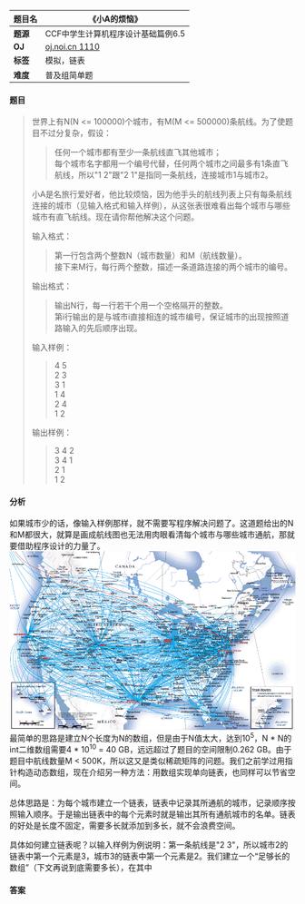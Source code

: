 |题目名|《小A的烦恼》|  
|---|---|  
|**题源**|CCF中学生计算机程序设计基础篇例6.5|  
|**OJ**|[oj.noi.cn 1110](http://oj.noi.cn/oj/#main/show/1110)|  
|**标签**|模拟，链表|  
|**难度**|普及组简单题|  

#### 题目  

> 世界上有N(N <= 100000)个城市，有M(M <= 500000)条航线。为了使题目不过分复杂，假设：  
>> 任何一个城市都有至少一条航线直飞其他城市；  
>> 每个城市名字都用一个编号代替，任何两个城市之间最多有1条直飞航线，所以"1 2"跟"2 1"是指同一条航线，连接城市1与城市2。  
> 
> 小A是名旅行爱好者，他比较烦恼，因为他手头的航线列表上只有每条航线连接的城市（见输入格式和输入样例），从这张表很难看出每个城市与哪些城市有直飞航线。现在请你帮他解决这个问题。
> 
> 输入格式：  
>> 第一行包含两个整数N（城市数量）和M（航线数量）。  
>> 接下来M行，每行两个整数，描述一条道路连接的两个城市的编号。
>
> 输出格式：  
>> 输出N行，每一行若干个用一个空格隔开的整数。  
>> 第i行输出的是与城市i直接相连的城市编号，保证城市的出现按照道路输入的先后顺序出现。  
>
> 输入样例：  
>> 4 5  
>> 2 3  
>> 3 1  
>> 1 4  
>> 2 4  
>> 1 2  
>> 
> 输出样例：  
>> 3 4 2  
>> 3 4 1  
>> 2 1  
>> 1 2  

#### 分析  

如果城市少的话，像输入样例那样，就不需要写程序解决问题了。这道题给出的N和M都很大，就算是画成航线图也无法用肉眼看清每个城市与哪些城市通航，那就要借助程序设计的力量了。  
![](/diagrams/oj.noi.cn%201110%20小A的烦恼2.gif)  
最简单的思路是建立N个长度为N的数组，但是由于N值太大，达到10<sup>5</sup>，N * N的int二维数组需要4 * 10<sup>10</sup> = 40 GB，远远超过了题目的空间限制0.262 GB。由于题目中航线数量M < 500K，所以这又是类似稀疏矩阵的问题。我们之前学过用指针构造动态数组，现在介绍另一种方法：用数组实现单向链表，也同样可以节省空间。  

总体思路是：为每个城市建立一个链表，链表中记录其所通航的城市，记录顺序按照输入顺序。于是输出链表中的每个元素时就是输出其所有通航城市的名单。链表的好处是长度不固定，需要多长就添加到多长，就不会浪费空间。  

具体如何建立链表呢？以输入样例为例说明：第一条航线是"2 3"，所以城市2的链表中第一个元素是3，城市3的链表中第一个元素是2。我们建立一个“足够长的数组”（下文再说到底需要多长），在其中  

#### 答案  

